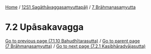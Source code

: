 
[Home](/) / [12S1 Sagāthāvaggasaṃyuttapāḷi](../../12S1.md) / [7 Brāhmaṇasaṃyutta](../7.md)

# 7.2 Upāsakavagga


[Go to previous page (7.1.10 Bahudhītarasutta)](7.1/7.1.10.md) / [Go to parent page (7 Brāhmaṇasaṃyutta)](../7.md) / [Go to next page (7.2.1 Kasibhāradvājasutta)](7.2/7.2.1.md)


